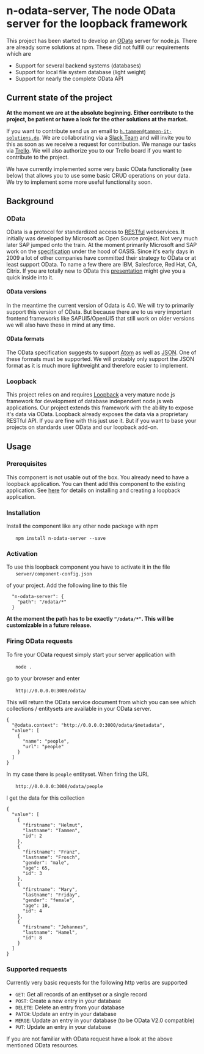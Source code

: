 # n-odata-server, The node OData server for the loopback framework

This project has been started to develop an [OData](http://www.odata.org/) server for node.js.
There are already some solutions at npm. These did not fulfill our requirements which are

* Support for several backend systems (databases)
* Support for local file system database (light weight)
* Support for nearly the complete OData API

## Current state of the project
__At the moment we are at the absolute beginning. Either contribute to the project, be patient or have a look for the
other solutions at the market.__

If you want to contribute send us an email to [`h.tammen@tammen-it-solutions.de`](mailto:h.tammen@tammen-it-solutions.de).
We are collaborating via a [Slack Team](https://slack.com/) and will invite you to this as soon as we receive a request for contribution.
We manage our tasks via [Trello](https://trello.com). We will also authorize you to our Trello board if you want to contribute to the project.

We have currently implemented some very basic OData functionality (see below) that allows you to use some basic CRUD operations on your data. We try to implement some more useful functionality soon.

## Background

### OData
OData is a protocol for standardized access to [RESTful](https://en.wikipedia.org/wiki/Representational_state_transfer) webservices. It initially
was developed by Microsoft as Open Source project. Not very much later SAP jumped onto the train. At the moment primarily Microsoft and SAP work on the [specification](https://www.oasis-open.org/committees/tc_home.php?wg_abbrev=odata) under the hood of OASIS.
Since it's early days in 2009 a lot of other companies have committed their strategy to OData or at least support OData.
To name a few there are IBM, Salesforce, Red Hat, CA, Citrix.
If you are totally new to OData this [presentation](http://de.slideshare.net/metadaddy/odata-a-standard-api-for-data-access)
might give you a quick inside into it.

#### OData versions
In the meantime the current version of Odata is 4.0. We will try to primarily support this version of OData. But
because there are to us very important frontend frameworks like SAPUI5/OpenUI5 that still work on older versions we
will also have these in mind at any time.

#### OData formats
The OData specification suggests to support [Atom](http://docs.oasis-open.org/odata/odata-atom-format/v4.0/odata-atom-format-v4.0.html)
as well as [JSON](http://docs.oasis-open.org/odata/odata-json-format/v4.0/odata-json-format-v4.0.html).
One of these formats must be supported. We will probably only support the JSON format as it is much more lightweight and
therefore easier to implement.

### Loopback
This project relies on and requires [Loopback](http://loopback.io/) a very mature node.js framework for
development of database independent node.js web applications. Our project extends this framework
with the ability to expose it's data via OData. Loopback already exposes the data via a proprietary RESTful API. If you are fine with this just use it. But if you want to base your projects on standards user OData and our loopback add-on.

## Usage
### Prerequisites
This component is not usable out of the box. You already need to have a loopback application. You can thent add this
component to the existing application. See [here](http://loopback.io/getting-started/) for details on installing and
creating a loopback application.

### Installation
Install the component like any other node package with npm

&nbsp;&nbsp;&nbsp;&nbsp;&nbsp;&nbsp;`npm install n-odata-server --save`

### Activation
To use this loopback component you have to activate it in the file
&nbsp;&nbsp;&nbsp;&nbsp;&nbsp;&nbsp;`server/component-config.json`

of your project. Add the following line to this file

```
  "n-odata-server": {
    "path": "/odata/*"
  }
```
__At the moment the path has to be exactly `"/odata/*"`. This will be customizable in a future release.__

### Firing OData requests
To fire your OData request simply start your server application with

&nbsp;&nbsp;&nbsp;&nbsp;&nbsp;&nbsp;`node .`

go to your browser and enter

&nbsp;&nbsp;&nbsp;&nbsp;&nbsp;&nbsp;`http://0.0.0.0:3000/odata/`

This will return the OData service document from which you can see which collections / entitysets are available in
your OData server.

```
{
  "@odata.context": "http://0.0.0.0:3000/odata/$metadata",
  "value": [
    {
      "name": "people",
      "url": "people"
    }
  ]
}
```
In my case there is `people` entityset. When firing the URL

&nbsp;&nbsp;&nbsp;&nbsp;&nbsp;&nbsp;`http://0.0.0.0:3000/odata/people`

I get the data for this collection

```
{
  "value": [
    {
      "firstname": "Helmut",
      "lastname": "Tammen",
      "id": 2
    },
    {
      "firstname": "Franz",
      "lastname": "Frosch",
      "gender": "male",
      "age": 65,
      "id": 3
    },
    {
      "firstname": "Mary",
      "lastname": "Friday",
      "gender": "female",
      "age": 10,
      "id": 4
    },
    {
      "firstname": "Johannes",
      "lastname": "Hamel",
      "id": 8
    }
  ]
}
```

### Supported requests
Currently very basic requests for the following http verbs are supported

* `GET`: Get all records of an entityset or a single record
* `POST`: Create a new entry in your database
* `DELETE`: Delete an entry from your database
* `PATCH`: Update an entry in your database
* `MERGE`: Update an entry in your database (to be OData V2.0 compatible)
* `PUT`: Update an entry in your database

If you are not familiar with OData request have a look at the above mentioned OData resources.

